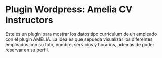 # Plugin Wordpress: Amelia CV Instructors

Este es un plugin para mostrar los datos tipo curriculum de un empleado con el plugin AMELIA.
La idea es que sepueda visualizar los diferentes empleados con su foto, nombre, servicios y horarios, además de poder reservar en su perfil.
